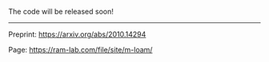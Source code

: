 The code will be released soon!

---
Preprint: https://arxiv.org/abs/2010.14294

Page: https://ram-lab.com/file/site/m-loam/
